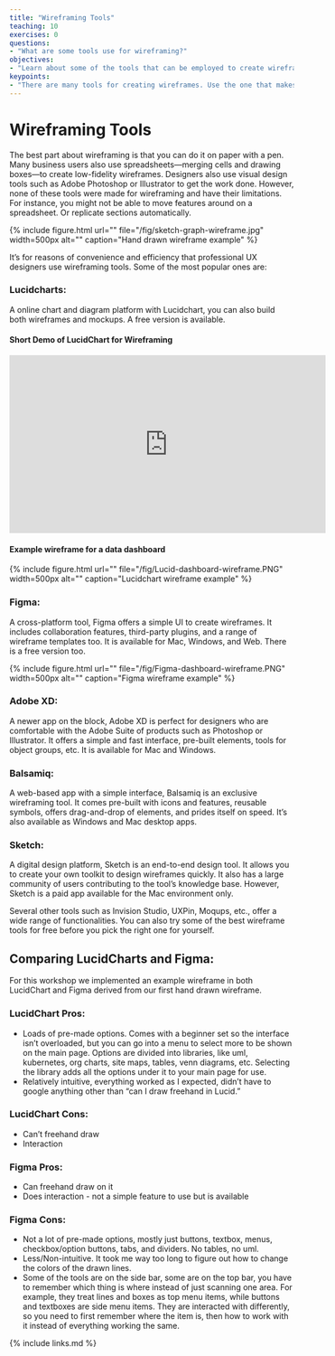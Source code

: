 ```yaml
---
title: "Wireframing Tools"
teaching: 10
exercises: 0
questions:
- "What are some tools use for wireframing?"
objectives:
- "Learn about some of the tools that can be employed to create wireframes"
keypoints:
- "There are many tools for creating wireframes. Use the one that makes sense to you and offers the features you need to achieve your goals."
---
```


# Wireframing Tools

The best part about wireframing is that you can do it on paper with a pen. Many business users also use spreadsheets—merging cells and drawing boxes—to create low-fidelity wireframes. Designers also use visual design tools such as Adobe Photoshop or Illustrator to get the work done. However, none of these tools were made for wireframing and have their limitations. For instance, you might not be able to move features around on a spreadsheet. Or replicate sections automatically.

{% include figure.html url="" file="/fig/sketch-graph-wireframe.jpg" width=500px alt="" caption="Hand drawn wireframe example" %}

It’s for reasons of convenience and efficiency that professional UX designers use wireframing tools. Some of the most popular ones are:

### Lucidcharts: 

A online chart and diagram platform with Lucidchart, you can also build both wireframes and mockups. A free version is available.

#### Short Demo of LucidChart for Wireframing

<iframe width="560" height="315" src="https://www.youtube.com/embed/rZaJ3kvzz1o" title="YouTube video player" frameborder="0" allow="accelerometer; autoplay; clipboard-write; encrypted-media; gyroscope; picture-in-picture; web-share" allowfullscreen></iframe>

#### Example wireframe for a data dashboard
{% include figure.html url="" file="/fig/Lucid-dashboard-wireframe.PNG" width=500px alt="" caption="Lucidchart wireframe example" %}

### Figma:

A cross-platform tool, Figma offers a simple UI to create wireframes. It includes collaboration features, third-party plugins, and a range of wireframe templates too. It is available for Mac, Windows, and Web. There is a free version too.

{% include figure.html url="" file="/fig/Figma-dashboard-wireframe.PNG" width=500px alt="" caption="Figma wireframe example" %}

### Adobe XD: 

A newer app on the block, Adobe XD is perfect for designers who are comfortable with the Adobe Suite of products such as Photoshop or Illustrator. It offers a simple and fast interface, pre-built elements, tools for object groups, etc. It is available for Mac and Windows.

### Balsamiq: 

A web-based app with a simple interface, Balsamiq is an exclusive wireframing tool. It comes pre-built with icons and features, reusable symbols, offers drag-and-drop of elements, and prides itself on speed. It’s also available as Windows and Mac desktop apps.

### Sketch: 

A digital design platform, Sketch is an end-to-end design tool. It allows you to create your own toolkit to design wireframes quickly. It also has a large community of users contributing to the tool’s knowledge base. However, Sketch is a paid app available for the Mac environment only.

Several other tools such as Invision Studio, UXPin, Moqups, etc., offer a wide range of functionalities. You can also try some of the best wireframe tools for free before you pick the right one for yourself.

## Comparing LucidCharts and Figma:

For this workshop we implemented an example wireframe in both LucidChart and Figma derived from our first hand drawn wireframe.

### LucidChart Pros:

* Loads of pre-made options.  Comes with a beginner set so the interface isn’t overloaded, but you can go into a menu to select more to be shown on the main page. Options are divided into libraries, like uml, kubernetes, org charts, site maps, tables, venn diagrams, etc.  Selecting the library adds all the options under it to your main page for use. 
* Relatively intuitive, everything worked as I expected, didn’t have to google anything other than “can I draw freehand in Lucid.”

### LucidChart Cons:

* Can’t freehand draw
* Interaction 


### Figma Pros:

* Can freehand draw on it
* Does interaction - not a simple feature to use but is available

### Figma Cons:

* Not a lot of pre-made options, mostly just buttons, textbox, menus, checkbox/option buttons, tabs, and dividers.  No tables, no uml.
* Less/Non-intuitive.  It took me way too long to figure out how to change the colors of the drawn lines.
* Some of the tools are on the side bar, some are on the top bar, you have to remember which thing is where instead of just scanning one area.  For example, they treat lines and boxes as top menu items, while buttons and textboxes are side menu items.  They are interacted with differently, so you need to first remember where the item is, then how to work with it instead of everything working the same.



{% include links.md %}
